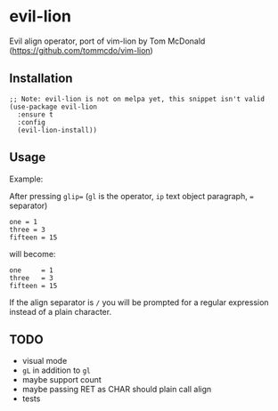 
evil-lion
=========

Evil align operator, port of vim-lion by Tom McDonald (https://github.com/tommcdo/vim-lion)

Installation
------------

``` emacs-lisp
;; Note: evil-lion is not on melpa yet, this snippet isn't valid
(use-package evil-lion
  :ensure t
  :config
  (evil-lion-install))
```

Usage
-----

Example:

After pressing `glip=` (`gl` is the operator, `ip` text object paragraph, `=` separator)
```
one = 1
three = 3
fifteen = 15
```

will become:

```
one     = 1
three   = 3
fifteen = 15
```

If the align separator is `/` you will be prompted for a regular expression instead of a plain character.

TODO
----
- visual mode
- `gL` in addition to `gl`
- maybe support count
- maybe passing RET as CHAR should plain call align
- tests
